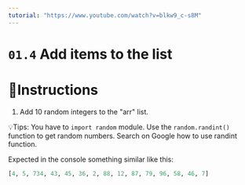 ```yaml
---
tutorial: "https://www.youtube.com/watch?v=blkw9_c-s8M"
---
```


# `01.4` Add items to the list

# 📝Instructions
1. Add 10 random integers to the "arr" list.


💡Tips:
You have to `import random` module.
Use the `random.randint()` function to get random numbers.
Search on Google how to use randint function.

Expected in the console something similar like this:

```py
[4, 5, 734, 43, 45, 36, 2, 88, 12, 87, 79, 96, 58, 46, 7]
```

